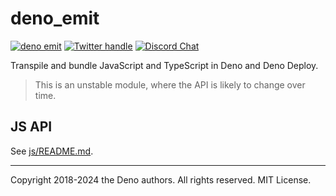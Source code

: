 # deno_emit

[![deno emit](https://jsr.io/badges/@deno/emit)](https://jsr.io/@deno/emit)
[![Twitter handle][]][Twitter badge]
[![Discord Chat](https://img.shields.io/discord/684898665143206084?logo=discord&style=social)](https://discord.gg/deno)

Transpile and bundle JavaScript and TypeScript in Deno and Deno Deploy.

> This is an unstable module, where the API is likely to change over time.

## JS API

See [js/README.md](js/README.md).

---

Copyright 2018-2024 the Deno authors. All rights reserved. MIT License.

[Build Status - Cirrus]: https://github.com/denoland/deno_emit/workflows/ci/badge.svg?branch=main&event=push
[Build status]: https://github.com/denoland/deno_emit/actions
[Twitter badge]: https://twitter.com/intent/follow?screen_name=deno_land
[Twitter handle]: https://img.shields.io/twitter/follow/deno_land.svg?style=social&label=Follow
